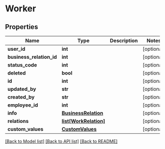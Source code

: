 # Worker

## Properties
Name | Type | Description | Notes
------------ | ------------- | ------------- | -------------
**user_id** | **int** |  | [optional] 
**business_relation_id** | **int** |  | [optional] 
**status_code** | **int** |  | [optional] 
**deleted** | **bool** |  | [optional] 
**id** | **int** |  | [optional] 
**updated_by** | **str** |  | [optional] 
**created_by** | **str** |  | [optional] 
**employee_id** | **int** |  | [optional] 
**info** | [**BusinessRelation**](BusinessRelation.md) |  | [optional] 
**relations** | [**list[WorkRelation]**](WorkRelation.md) |  | [optional] 
**custom_values** | [**CustomValues**](CustomValues.md) |  | [optional] 

[[Back to Model list]](../README.md#documentation-for-models) [[Back to API list]](../README.md#documentation-for-api-endpoints) [[Back to README]](../README.md)


